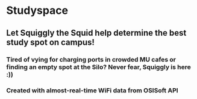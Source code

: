 # Studyspace
## Let Squiggly the Squid help determine the best study spot on campus! 

### Tired of vying for charging ports in crowded MU cafes or finding an empty spot at the Silo? Never fear, Squiggly is here :))

### Created with almost-real-time WiFi data from OSISoft API

